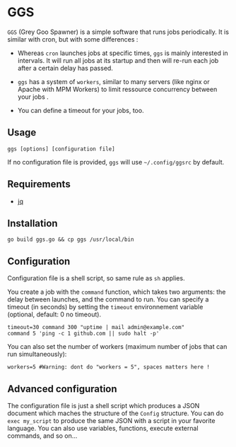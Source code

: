 # GGS

`GGS` (Grey Goo Spawner) is a simple software that runs jobs
periodically. It is similar with cron, but with some differences :

* Whereas `cron` launches jobs at specific times, `ggs` is mainly
interested in intervals. It will run all jobs at its startup and then
will re-run each job after a certain delay has passed.

* `ggs` has a system of `workers`, similar to many servers (like nginx
or Apache with MPM Workers) to limit ressource concurrency between your
jobs .

* You can define a timeout for your jobs, too.

## Usage

`ggs [options] [configuration file]`

If no configuration file is provided, `ggs` will use `~/.config/ggsrc`
by default.

## Requirements

* [jq](https://stedolan.github.io/jq/)

## Installation

`go build ggs.go && cp ggs /usr/local/bin`

## Configuration

Configuration file is a shell script, so same rule as `sh` applies.

You create a job with the `command` function, which takes two arguments:
the delay between launches, and the command to run. You can specify a
timeout (in seconds) by setting the `timeout` environnement variable
(optional, default: 0 no timeout).

	timeout=30 command 300 "uptime | mail admin@example.com"
	command 5 'ping -c 1 github.com || sudo halt -p'

You can also set the number of workers (maximum number of jobs that can
run simultaneously):

	workers=5 #Warning: dont do "workers = 5", spaces matters here !

## Advanced configuration

The configuration file is just a shell script which produces a JSON
document which maches the structure of the `Config` structure. You can do
`exec my_script` to produce the same JSON with a script in your favorite
language. You can also use variables, functions, execute external
commands, and so on...
